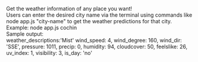 Get the weather information of any place you want! 
</br>
Users can enter the desired city name via the terminal using commands like node app.js "city-name" to get the weather predictions for that city.
</br>
Example: node app.js cochin
</br>
Sample output:</br>
weather_descriptions:'Mist'
  wind_speed: 4,
  wind_degree: 160,
  wind_dir: 'SSE',
  pressure: 1011,
  precip: 0,
  humidity: 94,
  cloudcover: 50,
  feelslike: 26,
  uv_index: 1,
  visibility: 3,
  is_day: 'no'
  </br>